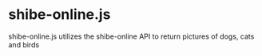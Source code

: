 # shibe-online.js
 shibe-online.js utilizes the shibe-online API to return pictures of dogs, cats and birds
